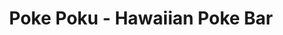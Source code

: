 ---
layout: place
title: "Poke Poku - Hawaiian Poke Bar"
permalink: /nevada/las-vegas/poke-poku-hawaiian-poke-bar.html
stateAbbr: NV
stateName: Nevada
cityName: Las Vegas
seo:
  name: "Poke Poku - Hawaiian Poke Bar"
  type: Restaurant
  links: null
description: "Poke Poku - Hawaiian Poke Bar serves delicious sushi in Las Vegas, Nevada. Try fresh Japanese dishes for a great dining experience. "
place_id: ChIJw3CHojjOyIARdpOD_oaZmCg
photos:
  - name: >-
      places/ChIJw3CHojjOyIARdpOD_oaZmCg/photos/AeeoHcL4Q6owCfxoPJTCGFNinPK21BpNOvribJZ0Ev0pHh0E0Rg2iSjSml2n7xr-gpOJukfv7s9XeBB38DUUFOtIJAjYXypVzDcB9RZrZLvGbNOWE6mYsux6AZS7zzXKwSJ5sHs_e-SUfOngc7tag6vnqYiLMCXtqVdx_gDb2P-eJqusCGgBhgE697UGkYy6wzByd7UJDPuUKmMgNKq8VQLl58ZBriETYAo6uxb-A7Nf5b5gEWSiOhbV54RJXlYFY02yNTYK53xPt-yWErShexO8neACk6o55OgEsKCt8m3h8vZMKItV3rRyBxJ-KoCaH2v07b8CCqPB4gUXn0zTFtdYhTDptgJSXySCB39L5X3K6yKSS51NXnP5R0rIcuQtduFq7ZoauQN0kkbFONCU92g0wfFWspgpYVkWGXaKp7NTAPTLCw
    widthPx: 4800
    heightPx: 2684
    authorAttributions:
      - displayName: David Hed
        uri: https://maps.google.com/maps/contrib/112871836213430424595
        photoUri: >-
          https://lh3.googleusercontent.com/a-/ALV-UjXXk6pP0gK3qHhqgCkjVtEIpSG9xgWT7Yq_j3A6WBdcwP_IBx3pNg=s100-p-k-no-mo
    flagContentUri: >-
      https://www.google.com/local/imagery/report/?cb_client=maps_api_places.places_api&image_key=!1e10!2sCIHM0ogKEICAgIDM76PjPA&hl=en-US
    googleMapsUri: >-
      https://www.google.com/maps/place//data=!3m4!1e2!3m2!1sCIHM0ogKEICAgIDM76PjPA!2e10!4m2!3m1!1s0x80c8ce38a28770c3:0x28989986fe839376
  - name: >-
      places/ChIJw3CHojjOyIARdpOD_oaZmCg/photos/AeeoHcJdP_HRmxQJ5oLm9VXfrnfl6fKLoCE-6ULk2yTUps_azbtD2iVrmk0lk6G8Flrn-6m3dT_sdRbhlaleKP71WVENPoKx3m5OS3syHa92tVQuen5bmtU593L4Oi_wQXkTR_RRtcGFwuZkFWJDHOAkFfOtbW983TvQ_GV6ntLOIypo3D6BqK_MjhRFRHwU1nvDfJDVgsuBtO3QzrfQ5PNkv9rcrxMQYyMoNIkqE4ORVHO--O8RJufXDoT1O9AYaZA_EkpNVKdup_c_g1jBv2JrTcApbTj3DWOgm5s5C9jOgxiytA
    widthPx: 1512
    heightPx: 2016
    authorAttributions:
      - displayName: Poke Poku - Hawaiian Poke Bar
        uri: https://maps.google.com/maps/contrib/105584625755761855804
        photoUri: >-
          https://lh3.googleusercontent.com/a-/ALV-UjXsqUQ_jKtdm7dhhXhMhJ6rYggJjMbCX0V5uvp2P56OZ6q0g4NE=s100-p-k-no-mo
    flagContentUri: >-
      https://www.google.com/local/imagery/report/?cb_client=maps_api_places.places_api&image_key=!1e10!2sAF1QipPykhm64ePqVe_Y7aqoVs4XyGytN1nAAYIOe4vU&hl=en-US
    googleMapsUri: >-
      https://www.google.com/maps/place//data=!3m4!1e2!3m2!1sAF1QipPykhm64ePqVe_Y7aqoVs4XyGytN1nAAYIOe4vU!2e10!4m2!3m1!1s0x80c8ce38a28770c3:0x28989986fe839376
  - name: >-
      places/ChIJw3CHojjOyIARdpOD_oaZmCg/photos/AeeoHcKCuClehNiui-noI-ndEbzHq4QKxqHfGuRImP_kWBntBliQAW3d2ZVdT-wEL3eiiFjvrdy51nUNfOM4vvb2Ji5DZdgCVdoBbZpCbni0E4RUw1Gi4399vRzD_xRcvUDd3rbNSNNK64QI3UymlAWphw7r1gKLYjjlPKXlH4-2l4RDSN6a2U8ZD6YoLdd16XQAf41a7-R6yq88No67a087oE5LcRPN45DEzCJeUJga1G-Xz48hSCDPI_r4jmXBvt1YI3Ox44mqQewHinW9o_YR-j2yrOBBTmpQ060xmG8ZXF9DeEAOBExNLRfZSnbp108I3h6y3NbmQmsxDSKbggJQKBRRqg5DuOTdEX7Iuam9p-1Rn2Havxr40_CK-7698ylIetI0OvlqQSYcC-qMgHGbIbzENaqSf0u81c1CS6eG-wkbUWg
    widthPx: 3000
    heightPx: 4000
    authorAttributions:
      - displayName: Motostine Collective
        uri: https://maps.google.com/maps/contrib/109476504448318258513
        photoUri: >-
          https://lh3.googleusercontent.com/a-/ALV-UjXud85U3Nt-pgpyvOaC_TmpZqDZZchHNoqNeU-keghSEN5o4dKeyQ=s100-p-k-no-mo
    flagContentUri: >-
      https://www.google.com/local/imagery/report/?cb_client=maps_api_places.places_api&image_key=!1e10!2sCIHM0ogKEICAgICDgL-L5QE&hl=en-US
    googleMapsUri: >-
      https://www.google.com/maps/place//data=!3m4!1e2!3m2!1sCIHM0ogKEICAgICDgL-L5QE!2e10!4m2!3m1!1s0x80c8ce38a28770c3:0x28989986fe839376
  - name: >-
      places/ChIJw3CHojjOyIARdpOD_oaZmCg/photos/AeeoHcJBToF3tGMdEMvx7gpy5O-GmNjzuQCW5Q-dJG5YK4vRHEnzX8sqRkvkY63a8rEj4vnjidTFScWoDZTQ88bPsylYn80otEIeOdr4HLk4LlqIU_y56nSYwIgX_vWjKd2CeQx3ODPnL2x_Jx41Bb3s-m_MyN356dGdb1jHBxGO6Qp-HYBnd6TUMk9NXZo5LrFA-hiAZOJXhPMrpunMlmz55PAt2BmWSK_2oTXh-zIWMFqLzCATEo6q4VFE3UyqxaCwFJLyc4-ci9RF6SPDqi-j6o6DXA21Sl8U7wZQsm9dw9oG0gI2MdtCgrPiWntm-4NYfhusU2kJmYK8DdQsRnhYTGfNYVh8zj8s49vp3RHmjsLGLvDa6Mu7-yQRLntGlhAoin2h8kY3xuP7TsY2RpNydG8brkLGkASUXwPSUZx31W0
    widthPx: 3024
    heightPx: 4032
    authorAttributions:
      - displayName: Yoni Zilberman (Yoni Zilberman Personal)
        uri: https://maps.google.com/maps/contrib/109794843915429723779
        photoUri: >-
          https://lh3.googleusercontent.com/a-/ALV-UjUfRrpFmCYFab99XAcy7BnNXyFd1wflftS7Bz6uKaKHHvwCHHCk=s100-p-k-no-mo
    flagContentUri: >-
      https://www.google.com/local/imagery/report/?cb_client=maps_api_places.places_api&image_key=!1e10!2sCIHM0ogKEICAgICzpY_8AQ&hl=en-US
    googleMapsUri: >-
      https://www.google.com/maps/place//data=!3m4!1e2!3m2!1sCIHM0ogKEICAgICzpY_8AQ!2e10!4m2!3m1!1s0x80c8ce38a28770c3:0x28989986fe839376
  - name: >-
      places/ChIJw3CHojjOyIARdpOD_oaZmCg/photos/AeeoHcIGL0M551mmnNFRALsXRu5BEc0Z6uh6Is0-VkQs_jJU5QgTOdlSMl-jOSgVYT0lPqGUQAFPnndqsUfxo6NOkYLzD0v8ILUkL4fEDCVg_d8zwZUwXMRQ-WdABb1BMe6lm6XqyANXcWuMIFo8ot77PaY8IjG7h4aNkb9aRD4gJINablPuya7mCisQEASLkHibp9KNSD8CzTUaswZP8N82NL7fLAoMUYdM-2neP3MO2SOOcaXxaxgzdq6HvlyLE7kp1dpQ2b78uJpdzOCAh40YppTGDVFxToYaJp4fu6ayDlTCx9ADnfHxkRbO7S4MAip9Usab0EuJ0wtDn5c-ozeKa0Gu7OtcwQiJXObTnHlR54xVkmy3S_7mI3UVHD4TvzWbIf2FI8MkoMeUcCT3wTzIY2y8Y8dW7DXPaGvv1gRfTntTNA
    widthPx: 4032
    heightPx: 3024
    authorAttributions:
      - displayName: David Moulder
        uri: https://maps.google.com/maps/contrib/117378243208627079313
        photoUri: >-
          https://lh3.googleusercontent.com/a-/ALV-UjXNp4q9n3tfkC5tBdcRZ4tCdPzgjQZmbKY4bRqb9oBVr6bJ1lLo=s100-p-k-no-mo
    flagContentUri: >-
      https://www.google.com/local/imagery/report/?cb_client=maps_api_places.places_api&image_key=!1e10!2sCIHM0ogKEICAgID444G7Fw&hl=en-US
    googleMapsUri: >-
      https://www.google.com/maps/place//data=!3m4!1e2!3m2!1sCIHM0ogKEICAgID444G7Fw!2e10!4m2!3m1!1s0x80c8ce38a28770c3:0x28989986fe839376
  - name: >-
      places/ChIJw3CHojjOyIARdpOD_oaZmCg/photos/AeeoHcKA0tQH0Aqpk8TstfHs6SipLGh3bLrBfYzRUr-smxUPGls8MCQQOs9-9leLu-dvDPaiqQW8fnEh3aM_huQSEfxfueXRwv-ignkRWaylrJ0uYiQSm3DeqgeKcdGbpdQaSW3L6mPZusD4x2LYjLrNBLqe-jZEQQHQvhfy77aNvzF-h-zL8U2IJcQ1vQwwnPZsMZwOI9LrTgkfWkHFPA3kNlpOZN5snvi6xpD3ywigF6_NGm9Hl5cRhbNkgSDXUdEbqv3RUzgR2F4MyH8KSImff6rHZRrsf-rwhLJTCeRcXaxooeKzuA-p4pxV65xfo-QsRaFvsGZ0sJ1E-Mai6FzgIzBrIgRUreEqnCJlBEL6qZy4b8LT1mZ_HvB3vbIpZhtbsZzv3XaEeswW8PAj7NL0Jj-dRpbrZwLHkRvCmYz2VVQdXbQDoo8ip4fnnDmjFZHS
    widthPx: 2268
    heightPx: 4032
    authorAttributions:
      - displayName: Keith Anderson
        uri: https://maps.google.com/maps/contrib/117847513654269851212
        photoUri: >-
          https://lh3.googleusercontent.com/a/ACg8ocJvelatV_AuIpaNm5-kgt1pAHT8U49dbMtgi9cuQi4HTfrjOA=s100-p-k-no-mo
    flagContentUri: >-
      https://www.google.com/local/imagery/report/?cb_client=maps_api_places.places_api&image_key=!1e10!2sCIABIhAA3iUk_SYdpWfJ09UADM5j&hl=en-US
    googleMapsUri: >-
      https://www.google.com/maps/place//data=!3m4!1e2!3m2!1sCIABIhAA3iUk_SYdpWfJ09UADM5j!2e10!4m2!3m1!1s0x80c8ce38a28770c3:0x28989986fe839376
  - name: >-
      places/ChIJw3CHojjOyIARdpOD_oaZmCg/photos/AeeoHcIM4xU7msezwQkNeNE1RcVP1SfwCz3I9COJ42GRjPHLrzGQcWZDofcS8E8mn9WQNIijU-ln7kHlIoOZe1PRvJ8NppNenH6A7jT90GUe2GYWdbYnGXqcyM0wUN1AKG7uZWEG5Ib9SVMD2bcybMqPc73BPe5DQ4VnMMrbpb1RRNK5HZCwRhsod4-sq9ayhA1RKf4jHORlaqnoQrpcBmtOxBmse17Z_4gdzlhn6LYIbYkhDtyDrcsZROH8w9Lu3yji9wHa2bjVedl3MsYYzufsoeaid2Wh4YcFjOdgOijtTL4NDrA0cHCGOWcHS923kwxHNLICJwXllyPrAdz8-1m7Os1GRB2H_bYGozyHbpShn76ppcXz7C0WacpVdvEPAiT75gw-c0KubHXGAPbK5FaFKtmjY-YBERLzy8h1JQC4MrI
    widthPx: 4048
    heightPx: 3036
    authorAttributions:
      - displayName: Marina H.
        uri: https://maps.google.com/maps/contrib/110563513126789176499
        photoUri: >-
          https://lh3.googleusercontent.com/a-/ALV-UjWMrX3RvDcSSVUbCt-xxQdyJDrtc9Di_vK6bQa2Cl95PfvYOY4tKQ=s100-p-k-no-mo
    flagContentUri: >-
      https://www.google.com/local/imagery/report/?cb_client=maps_api_places.places_api&image_key=!1e10!2sCIHM0ogKEICAgICEwcWSOA&hl=en-US
    googleMapsUri: >-
      https://www.google.com/maps/place//data=!3m4!1e2!3m2!1sCIHM0ogKEICAgICEwcWSOA!2e10!4m2!3m1!1s0x80c8ce38a28770c3:0x28989986fe839376
  - name: >-
      places/ChIJw3CHojjOyIARdpOD_oaZmCg/photos/AeeoHcIEMMhhp_DnQ8Vvv6F0PXbcG6MWVPSuGsbmZ4y84n9XbUGLIbcsDANZI9KkjdwT4STMlWuttM8sbsFot3Sg-Fqnw7fLxJtIOwO6fZ5FlyU7UKJOplhjqomUuRKzekjAvvV0IeZEGHET9Wfz2cluOp2cNRiS3nvdZHBjtGS8wAL_h83d2DwCR7prHeRwYCYnq3SiAshgMQToGbqwD6sYJ49jocgkGgeKDZJh_h3GI5YmRCLEYwDIkspp5kXw5MHjgfWxWKbqyg9P875sjttCCUU04zIxi93QdyxUXCiaquxqxifb7_89YOZ7ibS3zMvp1gbGIEANIw1xxfp6WpMGiVIs7lai9W1tg2ojdD6kLYJSZDvi3Z-Wq4SliBDn69nFhnHDfc1Pz9AIWCLYrI32tFZRPMitez1rAU7P2njeAHMRl2w0
    widthPx: 3024
    heightPx: 4032
    authorAttributions:
      - displayName: Lori Chandler
        uri: https://maps.google.com/maps/contrib/108955672854687549389
        photoUri: >-
          https://lh3.googleusercontent.com/a/ACg8ocIrtyYcdYbADYMDt7B-VZL8-0sSMl4YdzuqKf0tZcAEaDwDoA=s100-p-k-no-mo
    flagContentUri: >-
      https://www.google.com/local/imagery/report/?cb_client=maps_api_places.places_api&image_key=!1e10!2sCIHM0ogKEICAgIC0_JqBzQE&hl=en-US
    googleMapsUri: >-
      https://www.google.com/maps/place//data=!3m4!1e2!3m2!1sCIHM0ogKEICAgIC0_JqBzQE!2e10!4m2!3m1!1s0x80c8ce38a28770c3:0x28989986fe839376
  - name: >-
      places/ChIJw3CHojjOyIARdpOD_oaZmCg/photos/AeeoHcKr8E08HMdybFmTKMk1e4nUktuwBof3YEZh_lYm779ybNc2-puhawV3b2p-p10iUlW9-g15bGwDySK3sUDUw7WsaEs-DQfDZCjqCk5QauOq2E80K5QSe5NftqI4T8BDl0N-NHZCIXK0UZCKKpasd7rqys-hZraXjhuGF-11euANAG-gfg5oGGUyCE8W2mPsG91tBrfFdLjfZjiBtbJAktt4RybIFID-GAXbzbei75xH3_9GlVwOxq0tcktG8iopoNjH3EZVVCYarSaezMUxutOOXyYZvaSVCCg3fTdLEMMJebZWfcJNnRzP8ITqr9QNOL3CeiM6eQVn6Nv_mnX2qT35Di7OIWFiuqNcxbb6N1oGGkAv-dDL19vqM4Wo-IjtWzgxEbaGJTsUWuZkFf5MzZPdqvkMYtPvsQwVA2MBX3oXrkG4
    widthPx: 3024
    heightPx: 4032
    authorAttributions:
      - displayName: Aric Speziale
        uri: https://maps.google.com/maps/contrib/118171268712716322301
        photoUri: >-
          https://lh3.googleusercontent.com/a/ACg8ocI7XgEr1S58zhzgwb8buBd34fAjpXbxG8AtEHKg3NN57cB_Yw=s100-p-k-no-mo
    flagContentUri: >-
      https://www.google.com/local/imagery/report/?cb_client=maps_api_places.places_api&image_key=!1e10!2sCIHM0ogKEICAgIDur6XuxAE&hl=en-US
    googleMapsUri: >-
      https://www.google.com/maps/place//data=!3m4!1e2!3m2!1sCIHM0ogKEICAgIDur6XuxAE!2e10!4m2!3m1!1s0x80c8ce38a28770c3:0x28989986fe839376
  - name: >-
      places/ChIJw3CHojjOyIARdpOD_oaZmCg/photos/AeeoHcKBv24gkyUkgKXamPvvTqHSVMH_I3aQ_FwDEtwWqJ8YxZbo8Y9D_nF3oeYiev6daRKoYn45kY4bXojgMw_NmmGDQGk9pyEXWN6GaczvVRFo3CJWLpiXNoKgJEiy0l6wm0yRE5oc3z802oGyUlU___sSaAvlosAmLkqypXXuhsIsnXsJocQTf3Tcwjl08h8hmk7CoX6LVYvPhFlJlmmJl4KWZxIaHtSgBR0ZDp2CmiHbFp8e9HAQsmsJHsQl3HebHNFRZBxCQEU4fQb1qBvDihj5m2cmbEJm0QZFJpC3QCt_KVsCcv7pY7WcwstRjJ9AVTNGnrvi3DU6TAXwn-jZpgu8300ktyaz4a4WFbP2wUr6kabVAr8mQD0pKkK2dYVYGKNhIznPhNLgwCA_drw19B9_pPg8SsLsdNDhrqQ7w_eS_A
    widthPx: 2490
    heightPx: 2490
    authorAttributions:
      - displayName: Kelsey Navarro Foster
        uri: https://maps.google.com/maps/contrib/110334822416282463093
        photoUri: >-
          https://lh3.googleusercontent.com/a-/ALV-UjXadzeNd13CDbUfI7nNscX2W3-yOFiw6MwqIhQ3ES5xxjpFPKPtog=s100-p-k-no-mo
    flagContentUri: >-
      https://www.google.com/local/imagery/report/?cb_client=maps_api_places.places_api&image_key=!1e10!2sCIHM0ogKEICAgIC4pfOlTQ&hl=en-US
    googleMapsUri: >-
      https://www.google.com/maps/place//data=!3m4!1e2!3m2!1sCIHM0ogKEICAgIC4pfOlTQ!2e10!4m2!3m1!1s0x80c8ce38a28770c3:0x28989986fe839376
address: '9310 S Eastern Ave #108, Las Vegas, NV 89123, USA'
street: '9310 S Eastern Ave #108'
city: Las Vegas
state: NV
zip: '89123'
country: USA
neighborhood: Silverado Ranch
latitude: '36.018996'
longitude: '-115.117349'
accessibility_options:
  wheelchairAccessibleParking: true
  wheelchairAccessibleEntrance: true
  wheelchairAccessibleSeating: true
business_status: OPERATIONAL
name: Poke Poku - Hawaiian Poke Bar
google_maps_links:
  directionsUri: >-
    https://www.google.com/maps/dir//''/data=!4m7!4m6!1m1!4e2!1m2!1m1!1s0x80c8ce38a28770c3:0x28989986fe839376!3e0
  placeUri: https://maps.google.com/?cid=2925256763051840374
  writeAReviewUri: >-
    https://www.google.com/maps/place//data=!4m3!3m2!1s0x80c8ce38a28770c3:0x28989986fe839376!12e1
  reviewsUri: >-
    https://www.google.com/maps/place//data=!4m4!3m3!1s0x80c8ce38a28770c3:0x28989986fe839376!9m1!1b1
  photosUri: >-
    https://www.google.com/maps/place//data=!4m3!3m2!1s0x80c8ce38a28770c3:0x28989986fe839376!10e5
primary_type: American Restaurant
opening_hours:
  regular: null
  current: null
secondary_opening_hours:
  regular:
    weekdayDescriptions: null
    type: null
  current:
    weekdayDescriptions: null
    type: null
phone: null
price_level: null
price_range: null
rating: null
rating_count: 0
website: null
reviews: null
parking_options: null
payment_options: null
allow_dogs: null
curbside_pickup: null
delivery: null
dine_in: null
good_for_children: null
good_for_groups: null
good_for_sports: null
live_music: null
menu_for_children: null
outdoor_seating: null
reservable: null
restroom: null
serves_beer: null
serves_breakfast: null
serves_brunch: null
serves_cocktails: null
serves_coffee: null
serves_dinner: null
serves_dessert: null
serves_lunch: null
serves_vegetarian_food: null
serves_wine: null
takeout: null
summary: null

---